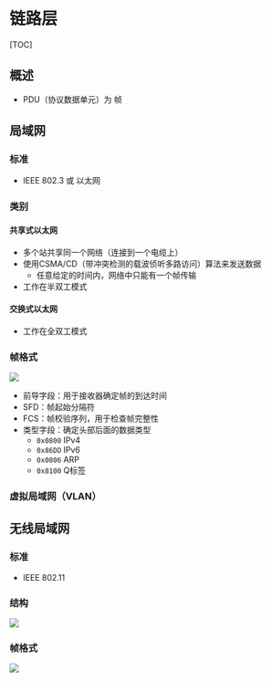 

# 链路层

[TOC]



## 概述

* PDU（协议数据单元）为 帧

## 局域网

### 标准
* IEEE 802.3 或  以太网


### 类别

#### 共享式以太网
* 多个站共享同一个网络（连接到一个电缆上）
* 使用CSMA/CD（带冲突检测的载波侦听多路访问）算法来发送数据
    * 任意给定的时间内，网络中只能有一个帧传输
* 工作在半双工模式

#### 交换式以太网
* 工作在全双工模式

### 帧格式

![](http://picbed.cc12703.com/20230128005759.png)

* 前导字段：用于接收器确定帧的到达时间
* SFD：帧起始分隔符
* FCS：帧校验序列，用于检查帧完整性
* 类型字段：确定头部后面的数据类型
    * `0x0800` IPv4
    * `0x86DD` IPv6
    * `0x0806` ARP
    * `0x8100` Q标签


### 虚拟局域网（VLAN）




## 无线局域网

### 标准
* IEEE 802.11


### 结构

![](http://picbed.cc12703.com/20230129004751.png)


### 帧格式

![](http://picbed.cc12703.com/20230129004852.png)